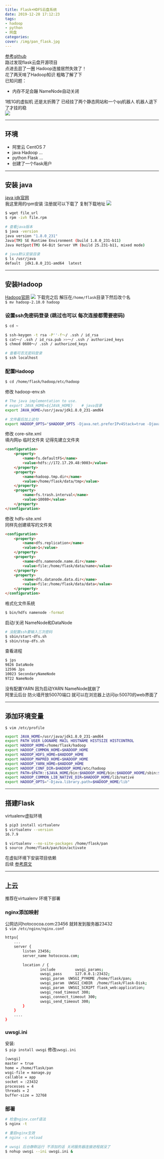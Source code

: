 ```yaml
---
title: Flask+HDFS云盘系统
date: 2019-12-28 17:12:23
tags: 
- hadoop
- python
- 网盘
categories:
cover: /img/pan_flask.jpg
---
```


[参考github](https://github.com/seeicb/Flask-Disk)  
路过发现flask云盘开源项目    
点进去逛了一圈 Hadoop连接居然失效了！  
花了两天啃了Hadoop知识 粗略了解了下  
已知问题：  
* 内存不足会蹦 NameNode自动关闭   
  

1核1G的虚拟机 还是太折腾了 已经挂了两个静态网站和一个qq机器人 机器人退下了才挂的稳  
![](/img/archive_img/pan_flask_top.png)

*** 
## 环境
* 阿里云 CentOS 7 
* java Hadoop ...
* python Flask ...
* 创建了一个flask用户

***
## 安装 java 
[java jdk官网](https://www.oracle.com/technetwork/java/javase/downloads/jdk8-downloads-2133151.html)  
我这里用的rpm安装 注册就可以下载了 复制下载地址
![](/img/archive_img/pan_flask_java.png)
``` bash
$ wget file_url
$ rpm -ivh file.rpm
 
# 查看java版本
$ java -version
java version "1.8.0_231"
Java(TM) SE Runtime Environment (build 1.8.0_231-b11)
Java HotSpot(TM) 64-Bit Server VM (build 25.231-b11, mixed mode)
 
# java默认安装目录 
$ ls /usr/java
default  jdk1.8.0_231-amd64  latest
```

***
## 安装Hadoop
[Hadoop官网](https://hadoop.apache.org/releases.html)
![](/img/archive_img/pan_flask_hadoop.png)
下载完之后 解压在`/home/flask`目录下然后改个名  
`$ mv hadoop-2.10.0 hadoop  `

### 设置ssh免密码登录 (跳过也可以 每次连接都需要密码)
``` bash
$ cd ~
 
$ ssh-keygen -t rsa -P''-f〜/ .ssh / id_rsa  
$ cat〜/ .ssh / id_rsa.pub >>〜/ .ssh / authorized_keys  
$ chmod 0600〜/ .ssh / authorized_keys
 
# 查看可否无密码登录
$ ssh localhost
```

### 配置Hadoop
``` bash
$ cd /home/flask/hadoop/etc/hadoop
```

修改 hadoop-env.sh
```bash
# The java implementation to use.
# export JAVA_HOME=${JAVA_HOME}    # java目录
export JAVA_HOME=/usr/java/jdk1.8.0_231-amd64
 
# 文件最后加上这句
export HADOOP_OPTS="$HADOOP_OPTS -Djava.net.preferIPv4Stack=true -Djava.library.path=$HADOOP_HOME/lib:$HADOOP_COMMON_LIB_NATIVE_DIR"
```
 
修改 core-site.xml  
填内网ip 临时文件夹 记得先建立文件夹  
```html
<configuration>
    <property>
        <name>fs.defaultFS</name>
        <value>hdfs://172.17.29.48:9003</value>
    </property>
    <property>
        <name>hadoop.tmp.dir</name>
        <value>/home/flask/data/tmp</value>
    </property>
    <property>
        <name>fs.trash.interval</name>
        <value>10080</value>
    </property>
</configuration>
```
 
修改 hdfs-site.xml  
同样先创建填写的文件夹  
```  html
<configuration>
    <property>
        <name>dfs.replication</name>
        <value>1</value>
    </property>
    <property>
        <name>dfs.namenode.name.dir</name>
        <value>file:/home/flask/data/name</value>
    </property>
    <property>
        <name>dfs.datanode.data.dir</name>
        <value>file:/home/flask/data/data</value>
    </property>
</configuration>
```

格式化文件系统
``` bash
$ bin/hdfs namenode -format
```

启动/关闭 NameNode和DataNode 
```bash
# 没配置ssh要输入三次密码
$ sbin/start-dfs.sh
$ sbin/stop-dfs.sh
```

查看进程
```bash
$ jps
9826 DataNode
12596 Jps
10023 SecondaryNameNode
9722 NameNode
```

没有配置YARN 因为启动YARN NameNode就崩了   
阿里云后台 防火墙开放50070端口 就可以在浏览器上访问ip:50070的web界面了

*** 
## 添加环境变量
`$ vim /etc/profile `   
``` bash
export JAVA_HOME=/usr/java/jdk1.8.0_231-amd64
export PATH USER LOGNAME MAIL HOSTNAME HISTSIZE HISTCONTROL
export HADOOP_HOME=/home/flask/hadoop
export HADOOP_COMMON_HOME=$HADOOP_HOME
export HADOOP_HDFS_HOME=$HADOOP_HOME
export HADOOP_MAPRED_HOME=$HADOOP_HOME
export HADOOP_YARN_HOME=$HADOOP_HOME
export HADOOP_CONF_DIR=$HADOOP_HOME/etc/hadoop
export PATH=$PATH::$JAVA_HOME/bin:$HADOOP_HOME/bin:$HADOOP_HOOME/sbin:$HADOOP_HOME/lib
export HADOOP_COMMON_LIB_NATIVE_DIR=$HADOOP_HOME/lib/native
export HADOOP_OPTS="-Djava.library.path=$HADOOP_HOME/lib"
```


***
## 搭建Flask
virtualenv虚拟环境 
``` bash
$ pip3 install virtualenv
$ virtualenv --version
16.7.9
 
$ virtualenv --no-site-packages /home/flask/pan
$ source /home/flask/pan/bin/activate

```
在虚拟环境下安装项目依赖  
后续 [参考原文](https://github.com/seeicb/Flask-Disk)

***
## 上云
推荐在virtualenv 环境下部署  
### nginx添加映射 
公网访问hotococoa.com:23456 就转发到服务器23432  
`$ vim /etc/nginx/nginx.conf`
``` bash
https{
    ...
    server {
        listen 23456;
        server_name hotococoa.com;
        
        location / {
                include         uwsgi_params;
                uwsgi_pass      127.0.0.1:23432;
                uwsgi_param  UWSGI_PYHOME /home/flask/pan;
                uwsgi_param  UWSGI_CHDIR  /home/flask/Flask-Disk;
                uwsgi_param  UWSGI_SCRIPT flask_web:application;
                uwsgi_read_timeout 300;
                uwsgi_connect_timeout 300;
                uwsgi_send_timeout 300;
        }
    }
    ....
}
```

### uwsgi.ini   
安装:  
`$ pip install uwsgi`
修改`uwsgi.ini`
``` bash
[uwsgi]
master = true
home = /home/flask/pan
wsgi-file = manage.py
callable = app
socket = :23432
processes = 4
threads = 2
buffer-size = 32768
```

### 部署
``` bash 
# 检查nginx.conf语法
$ nginx -t 
 
# 重启nginx生效
# nginx -s reload
 
# uwsgi 后台静默运行 不添加的话 关闭服务器连接进程就没了
$ nohup uwsgi --ini uwsgi.ini &

```

